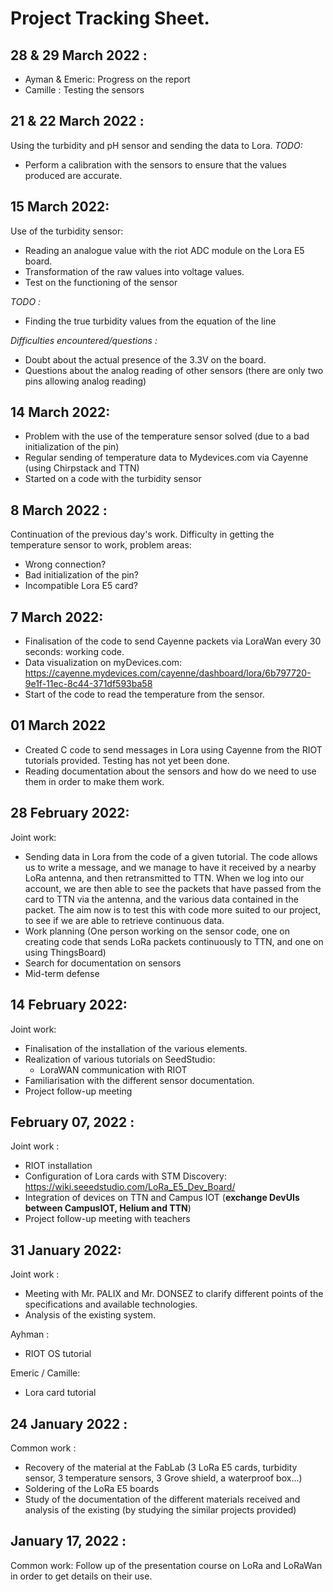 # Project Tracking Sheet.
## 28 & 29 March 2022 :
- Ayman & Emeric: Progress on the report
- Camille : Testing the sensors

## 21 & 22 March 2022 :
Using the turbidity and pH sensor and sending the data to Lora. 
*TODO:*
- Perform a calibration with the sensors to ensure that the values produced are accurate.

## 15 March 2022:
Use of the turbidity sensor:
- Reading an analogue value with the riot ADC module on the Lora E5 board.
- Transformation of the raw values into voltage values.
- Test on the functioning of the sensor

*TODO :*
- Finding the true turbidity values from the equation of the line

*Difficulties encountered/questions :*
 - Doubt about the actual presence of the 3.3V on the board.
- Questions about the analog reading of other sensors (there are only two pins allowing analog reading)

## 14 March 2022:
- Problem with the use of the temperature sensor solved (due to a bad initialization of the pin)
- Regular sending of temperature data to Mydevices.com via Cayenne (using Chirpstack and TTN)
- Started on a code with the turbidity sensor

## 8 March 2022 :
Continuation of the previous day's work. Difficulty in getting the temperature sensor to work, problem areas:
- Wrong connection?
- Bad initialization of the pin?
- Incompatible Lora E5 card?

## 7 March 2022:
- Finalisation of the code to send Cayenne packets via LoraWan every 30 seconds: working code.
- Data visualization on myDevices.com: https://cayenne.mydevices.com/cayenne/dashboard/lora/6b797720-9e1f-11ec-8c44-371df593ba58
- Start of the code to read the temperature from the sensor. 

## 01 March 2022
- Created C code to send messages in Lora using Cayenne from the RIOT tutorials provided. Testing has not yet been done. 
- Reading documentation about the sensors and how do we need to use them in order to make them work.

## 28 February 2022:
Joint work:
- Sending data in Lora from the code of a given tutorial. The code allows us to write a message, and we manage to have it received by a nearby LoRa antenna, and then retransmitted to TTN. When we log into our account, we are then able to see the packets that have passed from the card to TTN via the antenna, and the various data contained in the packet. The aim now is to test this with code more suited to our project, to see if we are able to retrieve continuous data.
- Work planning (One person working on the sensor code, one on creating code that sends LoRa packets continuously to TTN, and one on using ThingsBoard)
- Search for documentation on sensors
- Mid-term defense

## 14 February 2022:
Joint work:
- Finalisation of the installation of the various elements.
- Realization of various tutorials on SeedStudio:
    - LoraWAN communication with RIOT
- Familiarisation with the different sensor documentation.
- Project follow-up meeting 

## February 07, 2022 :
Joint work :
- RIOT installation
- Configuration of Lora cards with STM Discovery: https://wiki.seeedstudio.com/LoRa_E5_Dev_Board/
- Integration of devices on TTN and Campus IOT (**exchange DevUIs between CampusIOT, Helium and TTN**)
- Project follow-up meeting with teachers

## 31 January 2022:
Joint work :
- Meeting with Mr. PALIX and Mr. DONSEZ to clarify different points of the specifications and available technologies.
- Analysis of the existing system.

Ayhman : 
- RIOT OS tutorial

Emeric / Camille:
- Lora card tutorial

## 24 January 2022 :

Common work :
- Recovery of the material at the FabLab (3 LoRa E5 cards, turbidity sensor, 3 temperature sensors, 3 Grove shield, a waterproof box...)
- Soldering of the LoRa E5 boards 
- Study of the documentation of the different materials received and analysis of the existing (by studying the similar projects provided)

## January 17, 2022 :

Common work: Follow up of the presentation course on LoRa and LoRaWan in order to get details on their use.



 

